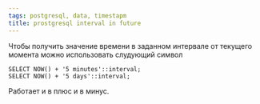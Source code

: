 ```yaml
---
tags: postgresql, data, timestapm
title: prostgresql interval in future
---
```

Чтобы получить значение времени в заданном интервале от текущего момента можно использовать слудующий символ

    SELECT NOW() + '5 minutes'::interval;
    SELECT NOW() + '5 days'::interval;

Работает и в плюс и в минус.
